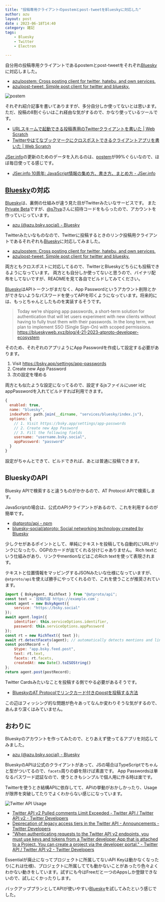 ```yaml
---
title: "投稿専用クライアントのpostemとpost-tweetをBlueskyに対応した"
author: azu
layout: post
date : 2023-06-18T14:40
category: 雑記
tags:
    - Bluesky
    - Twitter
    - Electron

---
```


自分用の投稿専用クライアントであるpostemとpost-tweetをそれぞれ[Bluesky](https://bsky.app/)に対応しました。

- [azu/postem: Cross posting client for twitter, hatebu, and own services.](https://github.com/azu/postem)
- [azu/post-tweet: Simple post client for twitter and bluesky.](https://github.com/azu/post-tweet)

![postem](https://user-images.githubusercontent.com/19714/246646384-deb060a9-57ad-4bdc-a012-40ab2bb27581.png)

それぞれ紹介記事を書いてありますが、多分自分しか使ってないとは思います。
ただ、投稿の8割ぐらいはこれ経由な気がするので、かなり使っているツールです。

- [URLスキームで起動できる投稿専用のTwitterクライアントを書いた | Web Scratch](https://efcl.info/2018/11/29/post-twee/)
- [Twitterやはてなブックマークにクロスポストできるクライアントアプリを書いた | Web Scratch](https://efcl.info/2019/05/01/postem/)

[JSer.info](https://jser.info/)の更新のためのデータを入れるのは、[postem](https://github.com/azu/postem)が99%ぐらいなので、ほぼ毎日使ってる感じです。

- [JSer.info 10周年: JavaScript情報の集め方、書き方、まとめ方 - JSer.info](https://jser.info/2021/01/16/jser-10th/)

## [Bluesky](https://bsky.app/)の対応

[Bluesky](https://bsky.app/)は、裏側の仕組みが違う見た目がTwitterみたいなサービスです。
また[Private Beta](https://blueskyweb.xyz/blog/3-2-2023-bluesky-beta-app)ですが、[@s7tya](https://twitter.com/s7tya)さんに招待コードをもらったので、アカウントを作っていじっています。

- [azu (@azu.bsky.social) - Bluesky](https://bsky.app/profile/azu.bsky.social)

Twitterみたいなものなので、Twitterに投稿するときのリンク投稿用クライアントであるそれぞれも[Bluesky](https://bsky.app/)に対応してみました。

- [azu/postem: Cross posting client for twitter, hatebu, and own services.](https://github.com/azu/postem)
- [azu/post-tweet: Simple post client for twitter and bluesky.](https://github.com/azu/post-tweet)

両方ともクロスポストに対応してるので、TwitterとBlueskyどちらにも投稿できるようになっています。
両方とも自分しか使ってないと思うので、バイナリ配布をしてないですが、READMEを見て各自でビルドしてみてください。

[Bluesky](https://bsky.app/)はAPIトークンがまだなく、App Passwordというアカウント削除とかができないようなパスワードを使ってAPIを叩くようになっています。将来的には、もっとちゃんとしたものを実装するそうです。

> Today we’re shipping app passwords, a short-term solution for authentication that will let users experiment with new clients without having to fully trust them with their passwords. In the long term, we plan to implement SSO (Single Sign-On) with scoped permissions.
> https://blueskyweb.xyz/blog/4-21-2023-atproto-developer-ecosystem

そのため、それぞれのアプリようにApp Passwordを作成して設定する必要があります。

1. Visit https://bsky.app/settings/app-passwords
2. Create new App Password
3. 次の設定を埋める

両方とも似たような設定になってるので、設定するjsファイルにuser idとappPasswordを入れてビルドすれば利用できます。

```js
{
  enabled: true,
  name: "bluesky",
  indexPath: path.join(__dirname, "services/bluesky/index.js"),
  options: {
    // 1. Visit https://bsky.app/settings/app-passwords
    // 2. Create new App Password
    // 3. Fill the following fields
    username: "username.bsky.social",
    appPassword: "password"
  }
}
```

設定がちゃんとできて、ビルドできれば、あとは普通に投稿できます。

## BlueskyのAPI

Bluesky APIで検索すると違うものがかかるので、AT Protocol APIで検索します。

JavaScriptの場合は、公式のAPIクライアントがあるので、これを利用するのが簡単です。

- [@atproto/api - npm](https://www.npmjs.com/package/@atproto/api)
- [bluesky-social/atproto: Social networking technology created by Bluesky](https://github.com/bluesky-social/atproto)

少しクセがあるポイントとして、単純にテキストを投稿しても自動的にURLがリンクになったり、OGPのカードが出てくれる分けじゃありません。
Rich textという仕組みがあり、リンクやmentionなどはこのRich textを使って表現されます。

テキストと位置情報をマッピングするJSONみたいな仕様になっていますが、`@atproto/api`を使えば勝手にやってくれるので、これを使うことが推奨されています。

```js
import { BskyAgent, RichText } from "@atproto/api";
const text = `投稿内容 https://example.com`;
const agent = new BskyAgent({
    service: "https://bsky.social"
});
await agent.login({
    identifier: this.serviceOptions.identifier,
    password: this.serviceOptions.appPassword
});
const rt = new RichText({ text });
await rt.detectFacets(agent); // automatically detects mentions and links
const postRecord = {
    $type: "app.bsky.feed.post",
    text: rt.text,
    facets: rt.facets,
    createdAt: new Date().toISOString()
};
return agent.post(postRecord);
```

Twitter Cardsみたいなことを投稿する側でやる必要があるそうです。

- [BlueskyのAT Protocolでリンクカード付きのpostを投稿する方法](https://zenn.dev/ryo_kawamata/articles/8d1966f6bb0a82)

この辺はフィッシング的な問題が色々あってなんか変わりそうな気がするので、あんまり深くはみていません。

## おわりに

Blueskyのアカウントを作ってみたので、とりあえず使ってるアプリを対応してみました。

- [azu (@azu.bsky.social) - Bluesky](https://bsky.app/profile/azu.bsky.social)

BlueskyのAPIは公式のクライアントがあって、JSの場合はTypeScriptでちゃんと型がついてるので、`facets`周りの癖を除けば素直です。
App Passwordsは単なるパスワード認証なので、使うときもシンプルで個人用に作る時は楽です。

Twitterを使うとき結構APIに依存してて、APIの挙動がおかしかったり、Usageが限界を突破してたりでよくわからない感じになっています。

![Twitter API Usage](https://efcl.info/wp-content/uploads/2023/06/18-1687068534.png)

- [Twitter API v2 Pulled comments Limit Exceeded - Twitter API / Twitter API v2 - Twitter Developers](https://twittercommunity.com/t/twitter-api-v2-pulled-comments-limit-exceeded/195765)
- [Deprecation of legacy access tiers in the Twitter API - Announcements - Twitter Developers](https://twittercommunity.com/t/deprecation-of-legacy-access-tiers-in-the-twitter-api/196162)
- [&quot;When authenticating requests to the Twitter API v2 endpoints, you must use keys and tokens from a Twitter developer App that is attached to a Project. You can create a project via the developer portal.&quot; - Twitter API / Twitter API v2 - Twitter Developers](https://twittercommunity.com/t/when-authenticating-requests-to-the-twitter-api-v2-endpoints-you-must-use-keys-and-tokens-from-a-twitter-developer-app-that-is-attached-to-a-project-you-can-create-a-project-via-the-developer-portal/189699/24)

Essentialが廃止になってプロジェクトに所属してないAPI Keyは動かなくなったり(これは仕様)、プロジェクトに所属してても動かないことがあったり色々よくわかない動きをしています。試すにも今はFreeだと一つのAppsしか登録できないので、試しにくかったりします。

バックアッププランとしてAPIが使いやすい[Bluesky](https://bsky.app/)を試してみたという感じでした。